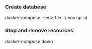 ### Create databese
docker-compose --env-file ../.env up -d

### Stop and remove resources
docker-compose down
